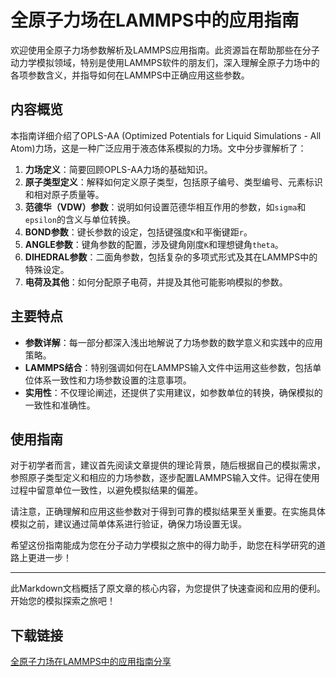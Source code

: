 # 全原子力场在LAMMPS中的应用指南

欢迎使用全原子力场参数解析及LAMMPS应用指南。此资源旨在帮助那些在分子动力学模拟领域，特别是使用LAMMPS软件的朋友们，深入理解全原子力场中的各项参数含义，并指导如何在LAMMPS中正确应用这些参数。

## 内容概览

本指南详细介绍了OPLS-AA (Optimized Potentials for Liquid Simulations - All Atom)力场，这是一种广泛应用于液态体系模拟的力场。文中分步骤解析了：

1. **力场定义**：简要回顾OPLS-AA力场的基础知识。
2. **原子类型定义**：解释如何定义原子类型，包括原子编号、类型编号、元素标识和相对原子质量等。
3. **范德华（VDW）参数**：说明如何设置范德华相互作用的参数，如`sigma`和`epsilon`的含义与单位转换。
4. **BOND参数**：键长参数的设定，包括键强度`K`和平衡键距`r`。
5. **ANGLE参数**：键角参数的配置，涉及键角刚度`K`和理想键角`theta`。
6. **DIHEDRAL参数**：二面角参数，包括复杂的多项式形式及其在LAMMPS中的特殊设定。
7. **电荷及其他**：如何分配原子电荷，并提及其他可能影响模拟的参数。

## 主要特点

- **参数详解**：每一部分都深入浅出地解说了力场参数的数学意义和实践中的应用策略。
- **LAMMPS结合**：特别强调如何在LAMMPS输入文件中运用这些参数，包括单位体系一致性和力场参数设置的注意事项。
- **实用性**：不仅理论阐述，还提供了实用建议，如参数单位的转换，确保模拟的一致性和准确性。

## 使用指南

对于初学者而言，建议首先阅读文章提供的理论背景，随后根据自己的模拟需求，参照原子类型定义和相应的力场参数，逐步配置LAMMPS输入文件。记得在使用过程中留意单位一致性，以避免模拟结果的偏差。

请注意，正确理解和应用这些参数对于得到可靠的模拟结果至关重要。在实施具体模拟之前，建议通过简单体系进行验证，确保力场设置无误。

希望这份指南能成为您在分子动力学模拟之旅中的得力助手，助您在科学研究的道路上更进一步！

---

此Markdown文档概括了原文章的核心内容，为您提供了快速查阅和应用的便利。开始您的模拟探索之旅吧！

## 下载链接

[全原子力场在LAMMPS中的应用指南分享](https://pan.quark.cn/s/10fb223172ac)